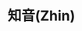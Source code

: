 ---
layout: home
editLint: false
title: 知音(Zhin)
titleTemplate: :title - 知音(Zhin)

hero:
  name: 知音(知音)
  text: 基于icqq的一个QQ机器人开发框架
  tagline: 轻量、优雅、热更，拥抱icqq
  actions:
    - theme: brand
      text: 试试水
      link: /guide/start
    - theme: alt
      text: Api介绍
      link: /api
    - theme: alt
      text: 剖析源码
      link: https://github.com/zhinjs/zhin

features:
  - title: 轻量
    details: 知音最小化内部功能，仅内置系统常用插件和适配器，其他功能均使用插件实现
  - title: 优雅
    details: 知音内部实现尽量做到符合大众开发思维，使阅读源码以及开发过程中事半功倍
  - title: 热更
    details: 知音内置热更插件，能让你在开发过程中避免频繁重启进程导致账号风险问题
  - title: 拥抱icqq
    details: 知音内置icqq适配器（作者维护的oicq的另一个分支），能让你快速对接qq平台的机器人
---